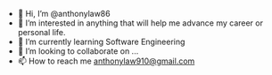 - 👋 Hi, I’m @anthonylaw86
- 👀 I’m interested in anything that will help me advance my career or personal life.
- 🌱 I’m currently learning Software Engineering
- 💞️ I’m looking to collaborate on ...
- 📫 How to reach me anthonylaw910@gmail.com

<!---
anthonylaw86/anthonylaw86 is a ✨ special ✨ repository because its `README.md` (this file) appears on your GitHub profile.
You can click the Preview link to take a look at your changes.
--->
